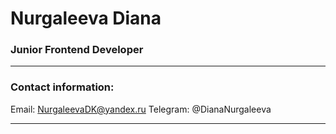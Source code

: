 # Nurgaleeva Diana

### Junior Frontend Developer
---
### Contact information:

   Email: NurgaleevaDK@yandex.ru
   Telegram: @DianaNurgaleeva

---
